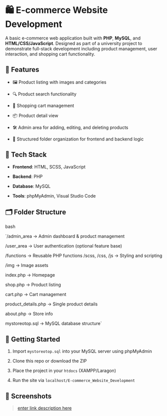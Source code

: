 
# 🛍️ E-commerce Website Development

A basic e-commerce web application built with **PHP**, **MySQL**, and **HTML/CSS/JavaScript**. Designed as part of a university project to demonstrate full-stack development including product management, user interaction, and shopping cart functionality.

## 📌 Features

-   🖼️ Product listing with images and categories
    
-   🔍 Product search functionality
    
-   🛒 Shopping cart management
    
-   📦 Product detail view
    
-   🛠️ Admin area for adding, editing, and deleting products
    
-   📂 Structured folder organization for frontend and backend logic
    

## 🧰 Tech Stack

-   **Frontend**: HTML, SCSS, JavaScript
    
-   **Backend**: PHP
    
-   **Database**: MySQL
    
-   **Tools**: phpMyAdmin, Visual Studio Code
    

## 🗂️ Folder Structure

bash



`/admin_area         → Admin dashboard & product management

/user_area          → User authentication (optional feature base)

/functions          → Reusable PHP functions /scss, /css, /js    → Styling and scripting

/img                → Image assets

index.php           → Homepage

shop.php            → Product listing

cart.php            → Cart management

product_details.php → Single product details

about.php           → Store info

mystoreotop.sql     → MySQL database structure` 

## 🚀 Getting Started

1.  Import `mystoreotop.sql` into your MySQL server using phpMyAdmin
    
2.  Clone this repo or download the ZIP
    
3.  Place the project in your `htdocs` (XAMPP/Laragon)
    
4.  Run the site via `localhost/E-commerce_Website_Development`
    

## 📸 Screenshots

> [enter link description here](https://drive.google.com/file/d/1Te3QXNUG0x3Xu2UdFailHbWBfjMLNrd0/view?usp=sharing)

